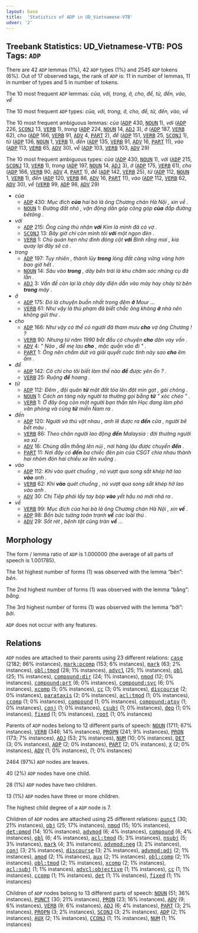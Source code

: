 ```yaml
---
layout: base
title:  'Statistics of ADP in UD_Vietnamese-VTB'
udver: '2'
---
```


## Treebank Statistics: UD_Vietnamese-VTB: POS Tags: `ADP`

There are 42 `ADP` lemmas (1%), 42 `ADP` types (1%) and 2545 `ADP` tokens (6%).
Out of 17 observed tags, the rank of `ADP` is: 11 in number of lemmas, 11 in number of types and 5 in number of tokens.

The 10 most frequent `ADP` lemmas: <em>của, với, trong, ở, cho, để, từ, đến, vào, về</em>

The 10 most frequent `ADP` types:  <em>của, với, trong, ở, cho, để, từ, đến, vào, về</em>

The 10 most frequent ambiguous lemmas: <em>của</em> (<tt><a href="vi_vtb-pos-ADP.html">ADP</a></tt> 430, <tt><a href="vi_vtb-pos-NOUN.html">NOUN</a></tt> 1), <em>với</em> (<tt><a href="vi_vtb-pos-ADP.html">ADP</a></tt> 226, <tt><a href="vi_vtb-pos-SCONJ.html">SCONJ</a></tt> 13, <tt><a href="vi_vtb-pos-VERB.html">VERB</a></tt> 1), <em>trong</em> (<tt><a href="vi_vtb-pos-ADP.html">ADP</a></tt> 224, <tt><a href="vi_vtb-pos-NOUN.html">NOUN</a></tt> 14, <tt><a href="vi_vtb-pos-ADJ.html">ADJ</a></tt> 3), <em>ở</em> (<tt><a href="vi_vtb-pos-ADP.html">ADP</a></tt> 187, <tt><a href="vi_vtb-pos-VERB.html">VERB</a></tt> 62), <em>cho</em> (<tt><a href="vi_vtb-pos-ADP.html">ADP</a></tt> 166, <tt><a href="vi_vtb-pos-VERB.html">VERB</a></tt> 91, <tt><a href="vi_vtb-pos-ADV.html">ADV</a></tt> 4, <tt><a href="vi_vtb-pos-PART.html">PART</a></tt> 2), <em>để</em> (<tt><a href="vi_vtb-pos-ADP.html">ADP</a></tt> 151, <tt><a href="vi_vtb-pos-VERB.html">VERB</a></tt> 25, <tt><a href="vi_vtb-pos-SCONJ.html">SCONJ</a></tt> 1), <em>từ</em> (<tt><a href="vi_vtb-pos-ADP.html">ADP</a></tt> 136, <tt><a href="vi_vtb-pos-NOUN.html">NOUN</a></tt> 1, <tt><a href="vi_vtb-pos-VERB.html">VERB</a></tt> 1), <em>đến</em> (<tt><a href="vi_vtb-pos-ADP.html">ADP</a></tt> 135, <tt><a href="vi_vtb-pos-VERB.html">VERB</a></tt> 91, <tt><a href="vi_vtb-pos-ADV.html">ADV</a></tt> 16, <tt><a href="vi_vtb-pos-PART.html">PART</a></tt> 11), <em>vào</em> (<tt><a href="vi_vtb-pos-ADP.html">ADP</a></tt> 113, <tt><a href="vi_vtb-pos-VERB.html">VERB</a></tt> 65, <tt><a href="vi_vtb-pos-ADV.html">ADV</a></tt> 30), <em>về</em> (<tt><a href="vi_vtb-pos-ADP.html">ADP</a></tt> 103, <tt><a href="vi_vtb-pos-VERB.html">VERB</a></tt> 103, <tt><a href="vi_vtb-pos-ADV.html">ADV</a></tt> 29)

The 10 most frequent ambiguous types:  <em>của</em> (<tt><a href="vi_vtb-pos-ADP.html">ADP</a></tt> 430, <tt><a href="vi_vtb-pos-NOUN.html">NOUN</a></tt> 1), <em>với</em> (<tt><a href="vi_vtb-pos-ADP.html">ADP</a></tt> 215, <tt><a href="vi_vtb-pos-SCONJ.html">SCONJ</a></tt> 13, <tt><a href="vi_vtb-pos-VERB.html">VERB</a></tt> 1), <em>trong</em> (<tt><a href="vi_vtb-pos-ADP.html">ADP</a></tt> 197, <tt><a href="vi_vtb-pos-NOUN.html">NOUN</a></tt> 14, <tt><a href="vi_vtb-pos-ADJ.html">ADJ</a></tt> 3), <em>ở</em> (<tt><a href="vi_vtb-pos-ADP.html">ADP</a></tt> 175, <tt><a href="vi_vtb-pos-VERB.html">VERB</a></tt> 61), <em>cho</em> (<tt><a href="vi_vtb-pos-ADP.html">ADP</a></tt> 166, <tt><a href="vi_vtb-pos-VERB.html">VERB</a></tt> 90, <tt><a href="vi_vtb-pos-ADV.html">ADV</a></tt> 4, <tt><a href="vi_vtb-pos-PART.html">PART</a></tt> 1), <em>để</em> (<tt><a href="vi_vtb-pos-ADP.html">ADP</a></tt> 142, <tt><a href="vi_vtb-pos-VERB.html">VERB</a></tt> 25), <em>từ</em> (<tt><a href="vi_vtb-pos-ADP.html">ADP</a></tt> 112, <tt><a href="vi_vtb-pos-NOUN.html">NOUN</a></tt> 1, <tt><a href="vi_vtb-pos-VERB.html">VERB</a></tt> 1), <em>đến</em> (<tt><a href="vi_vtb-pos-ADP.html">ADP</a></tt> 120, <tt><a href="vi_vtb-pos-VERB.html">VERB</a></tt> 86, <tt><a href="vi_vtb-pos-ADV.html">ADV</a></tt> 16, <tt><a href="vi_vtb-pos-PART.html">PART</a></tt> 11), <em>vào</em> (<tt><a href="vi_vtb-pos-ADP.html">ADP</a></tt> 112, <tt><a href="vi_vtb-pos-VERB.html">VERB</a></tt> 62, <tt><a href="vi_vtb-pos-ADV.html">ADV</a></tt> 30), <em>về</em> (<tt><a href="vi_vtb-pos-VERB.html">VERB</a></tt> 99, <tt><a href="vi_vtb-pos-ADP.html">ADP</a></tt> 98, <tt><a href="vi_vtb-pos-ADV.html">ADV</a></tt> 29)


* <em>của</em>
  * <tt><a href="vi_vtb-pos-ADP.html">ADP</a></tt> 430: <em>Mục đích <b>của</b> hai bà là ông Chương chán Hà Nội , xin về .</em>
  * <tt><a href="vi_vtb-pos-NOUN.html">NOUN</a></tt> 1: <em>Đường đất nhỏ , vận động dân góp công góp <b>của</b> đắp đường bêtông .</em>
* <em>với</em>
  * <tt><a href="vi_vtb-pos-ADP.html">ADP</a></tt> 215: <em>Ông cũng thú nhận <b>với</b> Kim là mình đã có vợ .</em>
  * <tt><a href="vi_vtb-pos-SCONJ.html">SCONJ</a></tt> 13: <em>Bây giờ chỉ còn mình tôi <b>với</b> một ngọn đèn .</em>
  * <tt><a href="vi_vtb-pos-VERB.html">VERB</a></tt> 1: <em>Chủ quán hẹn như đinh đóng cột <b>với</b> Bình rằng mai , kia quay lại đây sẽ có .</em>
* <em>trong</em>
  * <tt><a href="vi_vtb-pos-ADP.html">ADP</a></tt> 197: <em>Tuy nhiên , thành lũy <b>trong</b> lòng đất càng vững vàng hơn bao giờ hết .</em>
  * <tt><a href="vi_vtb-pos-NOUN.html">NOUN</a></tt> 14: <em>Sâu vào <b>trong</b> , dãy bên trái là khu chăm sóc những cụ đã lẫn .</em>
  * <tt><a href="vi_vtb-pos-ADJ.html">ADJ</a></tt> 3: <em>Vấn đề còn lại là cháy dây điện dẫn vào máy hay cháy từ bên <b>trong</b> máy .</em>
* <em>ở</em>
  * <tt><a href="vi_vtb-pos-ADP.html">ADP</a></tt> 175: <em>Đó là chuyện buồn nhất trong đêm <b>ở</b> Mour ...</em>
  * <tt><a href="vi_vtb-pos-VERB.html">VERB</a></tt> 61: <em>Như vậy là thủ phạm đã biết chắc ông không <b>ở</b> nhà nên không gửi thư .</em>
* <em>cho</em>
  * <tt><a href="vi_vtb-pos-ADP.html">ADP</a></tt> 166: <em>Như vậy có thể có người đã tham mưu <b>cho</b> vợ ông Chương ! ?</em>
  * <tt><a href="vi_vtb-pos-VERB.html">VERB</a></tt> 90: <em>Nhưng từ năm 1990 bắt đầu có chuyện <b>cho</b> dân vay vốn .</em>
  * <tt><a href="vi_vtb-pos-ADV.html">ADV</a></tt> 4: <em>" Nào , để mẹ lau <b>cho</b> , mặc quần vào đi " .</em>
  * <tt><a href="vi_vtb-pos-PART.html">PART</a></tt> 1: <em>Ông nên chấm dứt và giải quyết cuộc tình này sao <b>cho</b> êm ấm .</em>
* <em>để</em>
  * <tt><a href="vi_vtb-pos-ADP.html">ADP</a></tt> 142: <em>Cô chỉ cho tôi biết làm thế nào <b>để</b> được yên ổn ? .</em>
  * <tt><a href="vi_vtb-pos-VERB.html">VERB</a></tt> 25: <em>Ruộng <b>để</b> hoang .</em>
* <em>từ</em>
  * <tt><a href="vi_vtb-pos-ADP.html">ADP</a></tt> 112: <em>Đêm , đội quân <b>từ</b> mặt đất tỏa lên đặt mìn gạt , gài chông .</em>
  * <tt><a href="vi_vtb-pos-NOUN.html">NOUN</a></tt> 1: <em>Cách an táng này người ta thường gọi bằng <b>từ</b> " xóc chéo " .</em>
  * <tt><a href="vi_vtb-pos-VERB.html">VERB</a></tt> 1: <em>Ở đây ông còn một người bạn thân tên Học đang làm phó văn phòng và cũng <b>từ</b> miền Nam ra .</em>
* <em>đến</em>
  * <tt><a href="vi_vtb-pos-ADP.html">ADP</a></tt> 120: <em>Người và thú vật nhau , anh lê được ra <b>đến</b> cửa , người bê bết máu .</em>
  * <tt><a href="vi_vtb-pos-VERB.html">VERB</a></tt> 86: <em>Theo chân người lao động <b>đến</b> Malaysia : đời thường người xa xứ .</em>
  * <tt><a href="vi_vtb-pos-ADV.html">ADV</a></tt> 16: <em>Chúng dẫn thẳng lên núi , nơi hàng lậu được chuyển <b>đến</b> .</em>
  * <tt><a href="vi_vtb-pos-PART.html">PART</a></tt> 11: <em>Nơi đây có <b>đến</b> ba chiếc đèn pin của CSGT chia nhau thành hai nhóm đón hai chiều xe lên xuống .</em>
* <em>vào</em>
  * <tt><a href="vi_vtb-pos-ADP.html">ADP</a></tt> 112: <em>Khi vào quét chuồng , nó vượt qua song sắt khép hờ lao <b>vào</b> anh .</em>
  * <tt><a href="vi_vtb-pos-VERB.html">VERB</a></tt> 62: <em>Khi <b>vào</b> quét chuồng , nó vượt qua song sắt khép hờ lao vào anh .</em>
  * <tt><a href="vi_vtb-pos-ADV.html">ADV</a></tt> 30: <em>Chị Tiệp phải lấy tay bóp <b>vào</b> yết hầu nó mới nhả ra .</em>
* <em>về</em>
  * <tt><a href="vi_vtb-pos-VERB.html">VERB</a></tt> 99: <em>Mục đích của hai bà là ông Chương chán Hà Nội , xin <b>về</b> .</em>
  * <tt><a href="vi_vtb-pos-ADP.html">ADP</a></tt> 98: <em>Bốn bức tường toàn tranh <b>về</b> các loài thú .</em>
  * <tt><a href="vi_vtb-pos-ADV.html">ADV</a></tt> 29: <em>Sốt rét , bệnh tật cũng tràn <b>về</b> ...</em>

## Morphology

The form / lemma ratio of `ADP` is 1.000000 (the average of all parts of speech is 1.001785).

The 1st highest number of forms (1) was observed with the lemma “bên”: <em>bên</em>.

The 2nd highest number of forms (1) was observed with the lemma “bằng”: <em>bằng</em>.

The 3rd highest number of forms (1) was observed with the lemma “bởi”: <em>bởi</em>.

`ADP` does not occur with any features.


## Relations

`ADP` nodes are attached to their parents using 23 different relations: <tt><a href="vi_vtb-dep-case.html">case</a></tt> (2182; 86% instances), <tt><a href="vi_vtb-dep-mark-pcomp.html">mark:pcomp</a></tt> (153; 6% instances), <tt><a href="vi_vtb-dep-mark.html">mark</a></tt> (63; 2% instances), <tt><a href="vi_vtb-dep-obl-tmod.html">obl:tmod</a></tt> (28; 1% instances), <tt><a href="vi_vtb-dep-advcl.html">advcl</a></tt> (25; 1% instances), <tt><a href="vi_vtb-dep-obl.html">obl</a></tt> (25; 1% instances), <tt><a href="vi_vtb-dep-compound-dir.html">compound:dir</a></tt> (24; 1% instances), <tt><a href="vi_vtb-dep-nmod.html">nmod</a></tt> (12; 0% instances), <tt><a href="vi_vtb-dep-compound-prt.html">compound:prt</a></tt> (6; 0% instances), <tt><a href="vi_vtb-dep-compound-svc.html">compound:svc</a></tt> (6; 0% instances), <tt><a href="vi_vtb-dep-xcomp.html">xcomp</a></tt> (5; 0% instances), <tt><a href="vi_vtb-dep-cc.html">cc</a></tt> (3; 0% instances), <tt><a href="vi_vtb-dep-discourse.html">discourse</a></tt> (2; 0% instances), <tt><a href="vi_vtb-dep-parataxis.html">parataxis</a></tt> (2; 0% instances), <tt><a href="vi_vtb-dep-acl-tmod.html">acl:tmod</a></tt> (1; 0% instances), <tt><a href="vi_vtb-dep-ccomp.html">ccomp</a></tt> (1; 0% instances), <tt><a href="vi_vtb-dep-compound.html">compound</a></tt> (1; 0% instances), <tt><a href="vi_vtb-dep-compound-atov.html">compound:atov</a></tt> (1; 0% instances), <tt><a href="vi_vtb-dep-conj.html">conj</a></tt> (1; 0% instances), <tt><a href="vi_vtb-dep-csubj.html">csubj</a></tt> (1; 0% instances), <tt><a href="vi_vtb-dep-dep.html">dep</a></tt> (1; 0% instances), <tt><a href="vi_vtb-dep-fixed.html">fixed</a></tt> (1; 0% instances), <tt><a href="vi_vtb-dep-root.html">root</a></tt> (1; 0% instances)

Parents of `ADP` nodes belong to 12 different parts of speech: <tt><a href="vi_vtb-pos-NOUN.html">NOUN</a></tt> (1711; 67% instances), <tt><a href="vi_vtb-pos-VERB.html">VERB</a></tt> (346; 14% instances), <tt><a href="vi_vtb-pos-PROPN.html">PROPN</a></tt> (241; 9% instances), <tt><a href="vi_vtb-pos-PRON.html">PRON</a></tt> (173; 7% instances), <tt><a href="vi_vtb-pos-ADJ.html">ADJ</a></tt> (53; 2% instances), <tt><a href="vi_vtb-pos-NUM.html">NUM</a></tt> (10; 0% instances), <tt><a href="vi_vtb-pos-DET.html">DET</a></tt> (3; 0% instances), <tt><a href="vi_vtb-pos-ADP.html">ADP</a></tt> (2; 0% instances), <tt><a href="vi_vtb-pos-PART.html">PART</a></tt> (2; 0% instances), <tt><a href="vi_vtb-pos-X.html">X</a></tt> (2; 0% instances), <tt><a href="vi_vtb-pos-ADV.html">ADV</a></tt> (1; 0% instances),  (1; 0% instances)

2464 (97%) `ADP` nodes are leaves.

40 (2%) `ADP` nodes have one child.

28 (1%) `ADP` nodes have two children.

13 (1%) `ADP` nodes have three or more children.

The highest child degree of a `ADP` node is 7.

Children of `ADP` nodes are attached using 25 different relations: <tt><a href="vi_vtb-dep-punct.html">punct</a></tt> (30; 21% instances), <tt><a href="vi_vtb-dep-obj.html">obj</a></tt> (25; 17% instances), <tt><a href="vi_vtb-dep-nmod.html">nmod</a></tt> (15; 10% instances), <tt><a href="vi_vtb-dep-det-pmod.html">det:pmod</a></tt> (14; 10% instances), <tt><a href="vi_vtb-dep-advmod.html">advmod</a></tt> (6; 4% instances), <tt><a href="vi_vtb-dep-compound.html">compound</a></tt> (6; 4% instances), <tt><a href="vi_vtb-dep-obl.html">obl</a></tt> (6; 4% instances), <tt><a href="vi_vtb-dep-acl-tmod.html">acl:tmod</a></tt> (5; 3% instances), <tt><a href="vi_vtb-dep-nsubj.html">nsubj</a></tt> (5; 3% instances), <tt><a href="vi_vtb-dep-mark.html">mark</a></tt> (4; 3% instances), <tt><a href="vi_vtb-dep-advmod-neg.html">advmod:neg</a></tt> (3; 2% instances), <tt><a href="vi_vtb-dep-conj.html">conj</a></tt> (3; 2% instances), <tt><a href="vi_vtb-dep-discourse.html">discourse</a></tt> (3; 2% instances), <tt><a href="vi_vtb-dep-advmod-adj.html">advmod:adj</a></tt> (2; 1% instances), <tt><a href="vi_vtb-dep-amod.html">amod</a></tt> (2; 1% instances), <tt><a href="vi_vtb-dep-aux.html">aux</a></tt> (2; 1% instances), <tt><a href="vi_vtb-dep-obl-comp.html">obl:comp</a></tt> (2; 1% instances), <tt><a href="vi_vtb-dep-obl-tmod.html">obl:tmod</a></tt> (2; 1% instances), <tt><a href="vi_vtb-dep-xcomp.html">xcomp</a></tt> (2; 1% instances), <tt><a href="vi_vtb-dep-acl-subj.html">acl:subj</a></tt> (1; 1% instances), <tt><a href="vi_vtb-dep-advcl-objective.html">advcl:objective</a></tt> (1; 1% instances), <tt><a href="vi_vtb-dep-cc.html">cc</a></tt> (1; 1% instances), <tt><a href="vi_vtb-dep-ccomp.html">ccomp</a></tt> (1; 1% instances), <tt><a href="vi_vtb-dep-det.html">det</a></tt> (1; 1% instances), <tt><a href="vi_vtb-dep-fixed.html">fixed</a></tt> (1; 1% instances)

Children of `ADP` nodes belong to 13 different parts of speech: <tt><a href="vi_vtb-pos-NOUN.html">NOUN</a></tt> (51; 36% instances), <tt><a href="vi_vtb-pos-PUNCT.html">PUNCT</a></tt> (30; 21% instances), <tt><a href="vi_vtb-pos-PRON.html">PRON</a></tt> (23; 16% instances), <tt><a href="vi_vtb-pos-ADV.html">ADV</a></tt> (9; 6% instances), <tt><a href="vi_vtb-pos-VERB.html">VERB</a></tt> (9; 6% instances), <tt><a href="vi_vtb-pos-ADJ.html">ADJ</a></tt> (6; 4% instances), <tt><a href="vi_vtb-pos-PART.html">PART</a></tt> (3; 2% instances), <tt><a href="vi_vtb-pos-PROPN.html">PROPN</a></tt> (3; 2% instances), <tt><a href="vi_vtb-pos-SCONJ.html">SCONJ</a></tt> (3; 2% instances), <tt><a href="vi_vtb-pos-ADP.html">ADP</a></tt> (2; 1% instances), <tt><a href="vi_vtb-pos-AUX.html">AUX</a></tt> (2; 1% instances), <tt><a href="vi_vtb-pos-CCONJ.html">CCONJ</a></tt> (1; 1% instances), <tt><a href="vi_vtb-pos-NUM.html">NUM</a></tt> (1; 1% instances)

